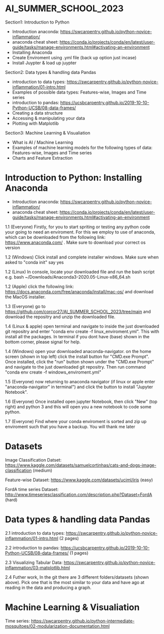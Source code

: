 # AI_SUMMER_SCHOOL_2023

Section1: Introduction to Python

- Introduction anaconda: https://swcarpentry.github.io/python-novice-inflammation/
- anaconda cheat sheet: https://conda.io/projects/conda/en/latest/user-guide/tasks/manage-environments.html#activating-an-environment
- Installing Anaconda
- Create Enviroment using .yml file (back up option just incase)
- Install Juypter & load up juypter

Section2: Data types & handling data Pandas

- introduction to data types: https://swcarpentry.github.io/python-novice-inflammation/01-intro.html
- Examples of possible data types: Features-wise, Images and Time series
- introduction to pandas: https://ucsbcarpentry.github.io/2019-10-10-Python-UCSB/08-data-frames/
- Creating a data structure
- Accessing & manipulating your data
- Plotting with Matplotlib

Section3: Machine Learning & Visualiation

- What is AI / Machine Learning
- Examples of machine learning models for the following types of data: Features-wise, Images and Time series
- Charts and Feature Extraction




# Introduction to Python: Installing Anaconda

- Introduction anaconda: https://swcarpentry.github.io/python-novice-inflammation/
- anaconda cheat sheet: https://conda.io/projects/conda/en/latest/user-guide/tasks/manage-environments.html#activating-an-environment

1.1 (Everyone) Firstly, for you to start spriting or testing any python code your going to need an enviroment. For this we employ to use of anaconda, which can be downloaded from the following link: https://www.anaconda.com/ . Make sure to download your correct os version

1.2 (Windows) Click install and complete installer windows. Make sure when asked to "conda init" say yes

1.2 (Linux) In console, locate your downloaded file and run the bash script e.g. bash ~/Downloads/Anaconda3-2020.05-Linux-x86_64.sh

1.2 (Apple) click the following link: https://docs.anaconda.com/free/anaconda/install/mac-os/ and download the MacOS installer.

1.3 (Everyone) go to https://github.com/corcor27/AI_SUMMER_SCHOOL_2023/tree/main and download the repositry and unzip the downloaded file.

1.4 (Linux & apple) open terminal and navigate to inside the just downloaded git repositry and enter "conda env create -f linux_enviroment.yml". This with install all the packages. In terminal if you dont have (base) shown in the bottom corner, please signal for help.

1.4 (Windows) open your downloaded anaconda-navigator. on the home screen (shown in top left) click the install button for "CMD.exe Prompt". Once installed, click the "run" button shown under the "CMD.exe Prompt" and navigate to the just downloaded git repositry. Then run command "conda env create -f windows_enviroment.yml"

1.5 (Everyone) now returning to anaconda navigator (if linux or apple enter "anaconda-navigator" in terminal") and click the button to install "Jupyter Notebook".

1.6 (Everyone) Once installed open jupyter Notebook, then click "New" (top right) and python 3 and this will open you a new notebook to code some python.

1.7 (Everyone) Find where your conda enviroment is sorted and zip up enviroment such that you have a backup. You will thank me later

# Datasets



Image Classification Datset: https://www.kaggle.com/datasets/samuelcortinhas/cats-and-dogs-image-classification (medium)

Feature-wise Dataset: https://www.kaggle.com/datasets/uciml/iris (easy)

FordA time series Dataset: http://www.timeseriesclassification.com/description.php?Dataset=FordA (hard)


# Data types & handling data Pandas

2.1 introduction to data types: https://swcarpentry.github.io/python-novice-inflammation/01-intro.html (2 pages)

2.2 introduction to pandas: https://ucsbcarpentry.github.io/2019-10-10-Python-UCSB/08-data-frames/ (1 pages)

2.3 Visualizing Tabular Data: https://swcarpentry.github.io/python-novice-inflammation/03-matplotlib.html

2.4 Futher work, In the git there are 3 different folders/datasets (shown above). Pick one that is the most similar to your data and have ago at reading in the data and producing a graph.









# Machine Learning & Visualiation

Time series: https://swcarpentry.github.io/python-intermediate-mosquitoes/02-modularization-documentation.html

